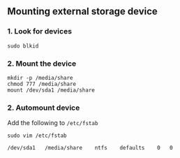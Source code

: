 ## Mounting external storage device

### 1. Look for devices

```
sudo blkid
```

### 2. Mount the device

```
mkdir -p /media/share
chmod 777 /media/share
mount /dev/sda1 /media/share
```

### 2. Automount device
Add the following to `/etc/fstab`
```
sudo vim /etc/fstab
```

```
/dev/sda1   /media/share    ntfs    defaults    0   0
```